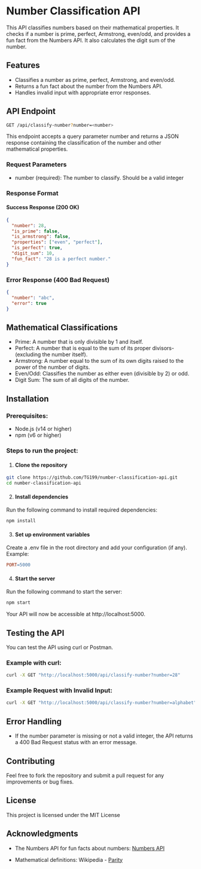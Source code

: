 # Number Classification API

This API classifies numbers based on their mathematical properties. It checks if a number is prime, perfect, Armstrong, even/odd, and provides a fun fact from the Numbers API. It also calculates the digit sum of the number.

## Features
- Classifies a number as prime, perfect, Armstrong, and even/odd.
- Returns a fun fact about the number from the Numbers API.
- Handles invalid input with appropriate error responses.

## API Endpoint

```bash
GET /api/classify-number?number=<number>
```
This endpoint accepts a query parameter number and returns a JSON response containing the classification of the number and other mathematical properties.

### Request Parameters
- number (required): The number to classify. Should be a valid integer

### Response Format
#### Success Response (200 OK)

```json
{
  "number": 28,
  "is_prime": false,
  "is_armstrong": false,
  "properties": ["even", "perfect"],
  "is_perfect": true,
  "digit_sum": 10,
  "fun_fact": "28 is a perfect number."
}
```
### Error Response (400 Bad Request)
```json
{
  "number": "abc",
  "error": true
}
```

## Mathematical Classifications
- Prime: A number that is only divisible by 1 and itself.
- Perfect: A number that is equal to the sum of its proper divisors-(excluding the number itself).
- Armstrong: A number equal to the sum of its own digits raised to the power of the number of digits.
- Even/Odd: Classifies the number as either even (divisible by 2) or odd.
- Digit Sum: The sum of all digits of the number.

## Installation
### Prerequisites:
- Node.js (v14 or higher)
- npm (v6 or higher)

### Steps to run the project:
1. #### Clone the repository
```sh
git clone https://github.com/TG199/number-classification-api.git
cd number-classification-api
```
2. #### Install dependencies
Run the following command to install required dependencies:
```sh
npm install
```
3. #### Set up environment variables

Create a .env file in the root directory and add your configuration (if any). Example:

```makefile
PORT=5000
```
4. #### Start the server

Run the following command to start the server:
```sh
npm start
```
Your API will now be accessible at http://localhost:5000.

## Testing the API
You can test the API using curl or Postman.

### Example with curl:
```sh
curl -X GET "http://localhost:5000/api/classify-number?number=28"
```
### Example Request with Invalid Input:
```sh
curl -X GET "http://localhost:5000/api/classify-number?number=alphabet"
```

## Error Handling
- If the number parameter is missing or not a valid integer, the API returns a 400 Bad Request status with an error message.

## Contributing
Feel free to fork the repository and submit a pull request for any improvements or bug fixes.

## License
This project is licensed under the MIT License

## Acknowledgments
- The Numbers API for fun facts about numbers: [Numbers API](http://numbersapi.com/#42)

- Mathematical definitions: Wikipedia - [Parity](https://en.wikipedia.org/wiki/Parity_(mathematics))

